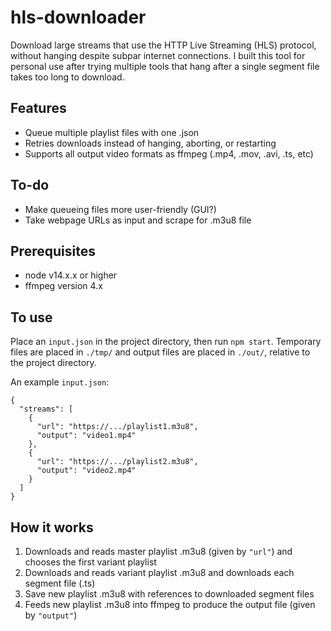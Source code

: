 # hls-downloader
Download large streams that use the HTTP Live Streaming (HLS) protocol, without hanging despite subpar internet connections.
I built this tool for personal use after trying multiple tools that hang after a single segment file takes too long to download.

## Features
* Queue multiple playlist files with one .json
* Retries downloads instead of hanging, aborting, or restarting
* Supports all output video formats as ffmpeg (.mp4, .mov, .avi, .ts, etc)

## To-do
* Make queueing files more user-friendly (GUI?)
* Take webpage URLs as input and scrape for .m3u8 file

## Prerequisites
* node v14.x.x or higher
* ffmpeg version 4.x

## To use
Place an `input.json` in the project directory, then run `npm start`.
Temporary files are placed in `./tmp/` and output files are placed in `./out/`, relative to the project directory.

An example `input.json`:

```
{
  "streams": [
    {
      "url": "https://.../playlist1.m3u8",
      "output": "video1.mp4"
    },
    {
      "url": "https://.../playlist2.m3u8",
      "output": "video2.mp4"
    }
  ]
}
```

## How it works
1. Downloads and reads master playlist .m3u8 (given by `"url"`) and chooses the first variant playlist
2. Downloads and reads variant playlist .m3u8 and downloads each segment file (.ts)
3. Save new playlist .m3u8 with references to downloaded segment files
4. Feeds new playlist .m3u8 into ffmpeg to produce the output file (given by `"output"`)

